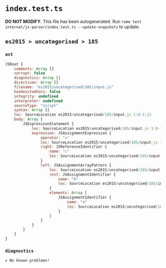 # `index.test.ts`

**DO NOT MODIFY**. This file has been autogenerated. Run `rome test internal/js-parser/index.test.ts --update-snapshots` to update.

## `es2015 > uncategorised > 185`

### `ast`

```javascript
JSRoot {
	comments: Array []
	corrupt: false
	diagnostics: Array []
	directives: Array []
	filename: "es2015/uncategorised/185/input.js"
	hasHoistedVars: false
	integrity: undefined
	interpreter: undefined
	sourceType: "script"
	syntax: Array []
	loc: SourceLocation es2015/uncategorised/185/input.js 1:0-1:13
	body: Array [
		JSExpressionStatement {
			loc: SourceLocation es2015/uncategorised/185/input.js 1:0-1:13
			expression: JSAssignmentExpression {
				operator: "="
				loc: SourceLocation es2015/uncategorised/185/input.js 1:0-1:13
				right: JSReferenceIdentifier {
					name: "c"
					loc: SourceLocation es2015/uncategorised/185/input.js 1:12-1:13 (c)
				}
				left: JSAssignmentArrayPattern {
					loc: SourceLocation es2015/uncategorised/185/input.js 1:0-1:9
					rest: JSAssignmentIdentifier {
						name: "b"
						loc: SourceLocation es2015/uncategorised/185/input.js 1:7-1:8 (b)
					}
					elements: Array [
						JSAssignmentIdentifier {
							name: "a"
							loc: SourceLocation es2015/uncategorised/185/input.js 1:1-1:2 (a)
						}
					]
				}
			}
		}
	]
}
```

### `diagnostics`

```
✔ No known problems!

```
